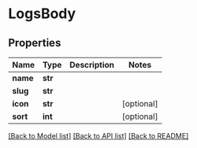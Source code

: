 # LogsBody

## Properties
Name | Type | Description | Notes
------------ | ------------- | ------------- | -------------
**name** | **str** |  | 
**slug** | **str** |  | 
**icon** | **str** |  | [optional] 
**sort** | **int** |  | [optional] 

[[Back to Model list]](../README.md#documentation-for-models) [[Back to API list]](../README.md#documentation-for-api-endpoints) [[Back to README]](../README.md)

